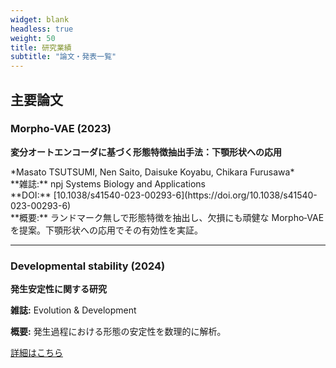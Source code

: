 ```yaml
---
widget: blank
headless: true
weight: 50
title: 研究業績
subtitle: "論文・発表一覧"
---
```


<div id="publications"></div>

## 主要論文

<div class="publication-item">

### Morpho-VAE (2023)
**変分オートエンコーダに基づく形態特徴抽出手法：下顎形状への応用**

<div class="authors">*Masato TSUTSUMI, Nen Saito, Daisuke Koyabu, Chikara Furusawa*</div>

<div class="journal">**雑誌:** npj Systems Biology and Applications</div>
<div class="doi">**DOI:** [10.1038/s41540-023-00293-6](https://doi.org/10.1038/s41540-023-00293-6)</div>

<div class="abstract">**概要:** ランドマーク無しで形態特徴を抽出し、欠損にも頑健な Morpho‑VAE を提案。下顎形状への応用でその有効性を実証。</div>

<!-- <div class="links">
[PDF](https://doi.org/10.1038/s41540-023-00293-6) | [Code](https://github.com/masa10223)
</div> -->

</div>

---

### Developmental stability (2024)
**発生安定性に関する研究**

**雑誌:** Evolution & Development

**概要:** 発生過程における形態の安定性を数理的に解析。

[詳細はこちら](/ja/publication/)